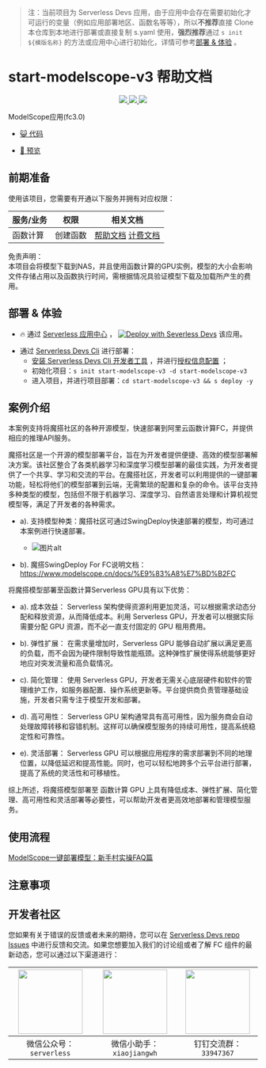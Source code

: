
> 注：当前项目为 Serverless Devs 应用，由于应用中会存在需要初始化才可运行的变量（例如应用部署地区、函数名等等），所以**不推荐**直接 Clone 本仓库到本地进行部署或直接复制 s.yaml 使用，**强烈推荐**通过 `s init ${模版名称}` 的方法或应用中心进行初始化，详情可参考[部署 & 体验](#部署--体验) 。

# start-modelscope-v3 帮助文档
<p align="center" class="flex justify-center">
    <a href="https://www.serverless-devs.com" class="ml-1">
    <img src="http://editor.devsapp.cn/icon?package=start-modelscope-v3&type=packageType">
  </a>
  <a href="http://www.devsapp.cn/details.html?name=start-modelscope-v3" class="ml-1">
    <img src="http://editor.devsapp.cn/icon?package=start-modelscope-v3&type=packageVersion">
  </a>
  <a href="http://www.devsapp.cn/details.html?name=start-modelscope-v3" class="ml-1">
    <img src="http://editor.devsapp.cn/icon?package=start-modelscope-v3&type=packageDownload">
  </a>
</p>

<description>

ModelScope应用(fc3.0)

</description>

<codeUrl>

- [:smiley_cat: 代码](https://github.com/devsapp/start-modelscope/tree/v3)

</codeUrl>
<preview>

- [:eyes: 预览](https://github.com/devsapp/start-modelscope/tree/v3)

</preview>


## 前期准备

使用该项目，您需要有开通以下服务并拥有对应权限：

<service>



| 服务/业务 |  权限  | 相关文档 |
| --- |  --- | --- |
| 函数计算 |  创建函数 | [帮助文档](https://help.aliyun.com/product/2508973.html) [计费文档](https://help.aliyun.com/document_detail/2512928.html) |

</service>

<remark>



</remark>

<disclaimers>

免责声明：   
本项目会将模型下载到NAS，并且使用函数计算的GPU实例，模型的大小会影响文件存储占用以及函数执行时间，需根据情况具验证模型下载及加载所产生的费用。

</disclaimers>

## 部署 & 体验

<appcenter>
   
- :fire: 通过 [Serverless 应用中心](https://fcnext.console.aliyun.com/applications/create?template=start-modelscope-v3) ，
  [![Deploy with Severless Devs](https://img.alicdn.com/imgextra/i1/O1CN01w5RFbX1v45s8TIXPz_!!6000000006118-55-tps-95-28.svg)](https://fcnext.console.aliyun.com/applications/create?template=start-modelscope-v3) 该应用。
   
</appcenter>
<deploy>
    
- 通过 [Serverless Devs Cli](https://www.serverless-devs.com/serverless-devs/install) 进行部署：
  - [安装 Serverless Devs Cli 开发者工具](https://www.serverless-devs.com/serverless-devs/install) ，并进行[授权信息配置](https://docs.serverless-devs.com/fc/config) ；
  - 初始化项目：`s init start-modelscope-v3 -d start-modelscope-v3`
  - 进入项目，并进行项目部署：`cd start-modelscope-v3 && s deploy -y`
   
</deploy>

## 案例介绍

<appdetail id="flushContent">

本案例支持将魔搭社区的各种开源模型，快速部署到阿里云函数计算FC，并提供相应的推理API服务。

魔搭社区是一个开源的模型部署平台，旨在为开发者提供便捷、高效的模型部署解决方案。该社区整合了各类机器学习和深度学习模型部署的最佳实践，为开发者提供了一个共享、学习和交流的平台。在魔搭社区，开发者可以利用提供的一键部署功能，轻松将他们的模型部署到云端，无需繁琐的配置和复杂的命令。该平台支持多种类型的模型，包括但不限于机器学习、深度学习、自然语言处理和计算机视觉模型等，满足了开发者的各种需求。

* a). 支持模型种类：魔搭社区可通过SwingDeploy快速部署的模型，均可通过本案例进行快速部署。
    * ![图片alt](https://img.alicdn.com/imgextra/i2/O1CN01UslwQu1pYt0OHARiP_!!6000000005373-0-tps-3246-1122.jpg)

* b). 魔搭SwingDeploy For FC说明文档：https://www.modelscope.cn/docs/%E9%83%A8%E7%BD%B2FC

将魔搭模型部署至函数计算Serverless GPU具有以下优势：

* a). 成本效益： Serverless 架构使得资源利用更加灵活，可以根据需求动态分配和释放资源，从而降低成本。利用 Serverless GPU，开发者可以根据实际需要分配 GPU 资源，而不必一直支付固定的 GPU 租用费用。

* b). 弹性扩展： 在需求量增加时，Serverless GPU 能够自动扩展以满足更高的负载，而不会因为硬件限制导致性能瓶颈。这种弹性扩展使得系统能够更好地应对突发流量和高负载情况。

* c). 简化管理： 使用 Serverless GPU，开发者无需关心底层硬件和软件的管理维护工作，如服务器配置、操作系统更新等。平台提供商负责管理基础设施，开发者只需专注于模型开发和部署。

* d). 高可用性： Serverless GPU 架构通常具有高可用性，因为服务商会自动处理故障转移和容错机制。这样可以确保模型服务的持续可用性，提高系统稳定性和可靠性。

* e). 灵活部署： Serverless GPU 可以根据应用程序的需求部署到不同的地理位置，以降低延迟和提高性能。同时，也可以轻松地跨多个云平台进行部署，提高了系统的灵活性和可移植性。

综上所述，将魔搭模型部署至 函数计算 GPU 上具有降低成本、弹性扩展、简化管理、高可用性和灵活部署等必要性，可以帮助开发者更高效地部署和管理模型服务。



</appdetail>

## 使用流程

<usedetail id="flushContent">

[ModelScope一键部署模型：新手村实操FAQ篇](https://developer.aliyun.com/article/1307460?spm=5176.28261954.J_7341193060.1.43f42fdewvfTyq&scm=20140722.S_community@@%E6%96%87%E7%AB%A0@@1307460._.ID_1307460-RL_%E9%AD%94%E6%90%AD%20%E4%B8%80%E9%94%AE%E9%83%A8%E7%BD%B2-LOC_search~UND~community~UND~item-OR_ser-V_3-P0_0)

</usedetail>

## 注意事项

<matters id="flushContent">
</matters>


<devgroup>


## 开发者社区

您如果有关于错误的反馈或者未来的期待，您可以在 [Serverless Devs repo Issues](https://github.com/serverless-devs/serverless-devs/issues) 中进行反馈和交流。如果您想要加入我们的讨论组或者了解 FC 组件的最新动态，您可以通过以下渠道进行：

<p align="center">  

| <img src="https://serverless-article-picture.oss-cn-hangzhou.aliyuncs.com/1635407298906_20211028074819117230.png" width="130px" > | <img src="https://serverless-article-picture.oss-cn-hangzhou.aliyuncs.com/1635407044136_20211028074404326599.png" width="130px" > | <img src="https://serverless-article-picture.oss-cn-hangzhou.aliyuncs.com/1635407252200_20211028074732517533.png" width="130px" > |
| --------------------------------------------------------------------------------------------------------------------------------- | --------------------------------------------------------------------------------------------------------------------------------- | --------------------------------------------------------------------------------------------------------------------------------- |
| <center>微信公众号：`serverless`</center>                                                                                         | <center>微信小助手：`xiaojiangwh`</center>                                                                                        | <center>钉钉交流群：`33947367`</center>                                                                                           |
</p>
</devgroup>
